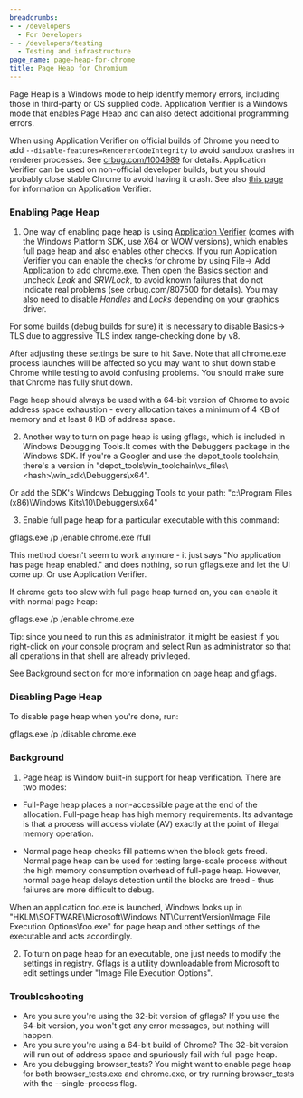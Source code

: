 ```yaml
---
breadcrumbs:
- - /developers
  - For Developers
- - /developers/testing
  - Testing and infrastructure
page_name: page-heap-for-chrome
title: Page Heap for Chromium
---
```


Page Heap is a Windows mode to help identify memory errors, including those in
third-party or OS supplied code. Application Verifier is a Windows mode that
enables Page Heap and can also detect additional programming errors.

When using Application Verifier on official builds of Chrome you need to add
`--disable-features=RendererCodeIntegrity` to avoid sandbox crashes in renderer
processes. See [crbug.com/1004989](https://crbug.com/1004989) for details.
Application Verifier can be used on non-official developer builds, but you
should probably close stable Chrome to avoid having it crash. See also [this
page](/developers/how-tos/debugging-on-windows) for information on Application
Verifier.

### Enabling Page Heap

1. One way of enabling page heap is using [Application
Verifier](https://randomascii.wordpress.com/2011/12/07/increased-reliability-through-more-crashes/)
(comes with the Windows Platform SDK, use X64 or WOW versions), which enables
full page heap and also enables other checks. If you run Application Verifier
you can enable the checks for chrome by using File-&gt; Add Application to add
chrome.exe. Then open the Basics section and uncheck *Leak* and *SRWLock*, to
avoid known failures that do not indicate real problems (see crbug.com/807500
for details). You may also need to disable *Handles* and *Locks* depending on
your graphics driver.

For some builds (debug builds for sure) it is necessary to disable Basics-&gt;
TLS due to aggressive TLS index range-checking done by v8.

After adjusting these settings be sure to hit Save. Note that all chrome.exe
process launches will be affected so you may want to shut down stable Chrome
while testing to avoid confusing problems. You should make sure that Chrome has
fully shut down.

Page heap should always be used with a 64-bit version of Chrome to avoid address
space exhaustion - every allocation takes a minimum of 4 KB of memory and at
least 8 KB of address space.

2. Another way to turn on page heap is using gflags, which is included in
Windows Debugging Tools.It comes with the Debuggers package in the Windows SDK.
If you're a Googler and use the depot_tools toolchain, there's a version in
"depot_tools\\win_toolchain\\vs_files\\&lt;hash&gt;\\win_sdk\\Debuggers\\x64".

Or add the SDK's Windows Debugging Tools to your path: "c:\\Program Files
(x86)\\Windows Kits\\10\\Debuggers\\x64"

3. Enable full page heap for a particular executable with this command:

gflags.exe /p /enable chrome.exe /full

This method doesn't seem to work anymore - it just says "No application has page
heap enabled." and does nothing, so run gflags.exe and let the UI come up. Or
use Application Verifier.

If chrome gets too slow with full page heap turned on, you can enable it with
normal page heap:

gflags.exe /p /enable chrome.exe

Tip: since you need to run this as administrator, it might be easiest if you
right-click on your console program and select Run as administrator so that all
operations in that shell are already privileged.

See Background section for more information on page heap and gflags.

### Disabling Page Heap

To disable page heap when you're done, run:

gflags.exe /p /disable chrome.exe

### Background

1. Page heap is Window built-in support for heap verification. There are two
modes:

- Full-Page heap places a non-accessible page at the end of the allocation.
Full-page heap has high memory requirements. Its advantage is that a process
will access violate (AV) exactly at the point of illegal memory operation.

- Normal page heap checks fill patterns when the block gets freed. Normal page
heap can be used for testing large-scale process without the high memory
consumption overhead of full-page heap. However, normal page heap delays
detection until the blocks are freed - thus failures are more difficult to
debug.

When an application foo.exe is launched, Windows looks up in
"HKLM\\SOFTWARE\\Microsoft\\Windows NT\\CurrentVersion\\Image File Execution
Options\\foo.exe" for page heap and other settings of the executable and acts
accordingly.

2. To turn on page heap for an executable, one just needs to modify the settings
in registry. Gflags is a utility downloadable from Microsoft to edit settings
under "Image File Execution Options".

### Troubleshooting

*   Are you sure you're using the 32-bit version of gflags? If you use
            the 64-bit version, you won't get any error messages, but nothing
            will happen.
*   Are you sure you're using a 64-bit build of Chrome? The 32-bit
            version will run out of address space and spuriously fail with full
            page heap.
*   Are you debugging browser_tests? You might want to enable page heap
            for both browser_tests.exe and chrome.exe, or try running
            browser_tests with the --single-process flag.